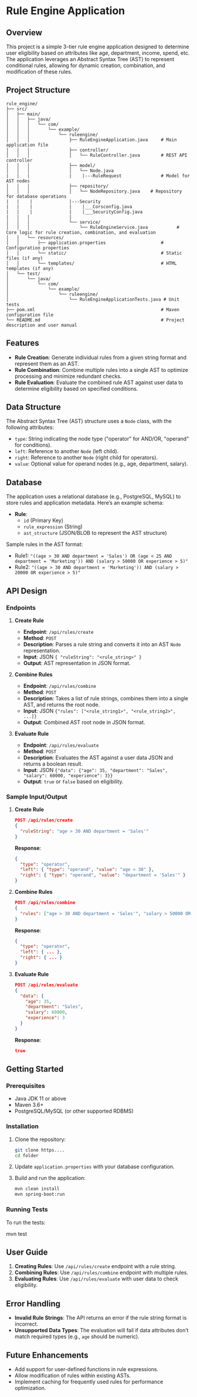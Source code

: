 
# Rule Engine Application

## Overview

This project is a simple 3-tier rule engine application designed to determine user eligibility based on attributes like age, department, income, spend, etc. The application leverages an Abstract Syntax Tree (AST) to represent conditional rules, allowing for dynamic creation, combination, and modification of these rules.

## Project Structure

```plaintext
rule_engine/
├── src/
│   ├── main/
│   │   ├── java/
│   │   │   └── com/
│   │   │       └── example/
│   │   │           └── ruleengine/
│   │   │               ├── RuleEngineApplication.java     # Main application file
│   │   │               ├── controller/
│   │   │               │   └── RuleController.java        # REST API controller
│   │   │               ├── model/
│   │   │               │   └── Node.java
|   |   |               |    |---RuleRequest               # Model for AST nodes
│   │   │               ├── repository/
│   │   │               │   └── NodeRepository.java    # Repository for database operations
|   |    |              |---Security
|   |    |              |    |___Corsconfig.java
|   |    |              |    |___SecurityConfig.java
|   |   |               |
│   │   │               └── service/
│   │   │                   └── RuleEngineService.java           # Core logic for rule creation, combination, and evaluation
│   │   └── resources/
│   │       ├── application.properties                     # Configuration properties
│   │       └── static/                                    # Static files (if any)
│   │       └── templates/                                 # HTML templates (if any)
│   └── test/
│       └── java/
│           └── com/
│               └── example/
│                   └── ruleengine/
│                       └── RuleEngineApplicationTests.java # Unit tests
├── pom.xml                                                # Maven configuration file
└── README.md                                              # Project description and user manual
```

## Features

- **Rule Creation**: Generate individual rules from a given string format and represent them as an AST.
- **Rule Combination**: Combine multiple rules into a single AST to optimize processing and minimize redundant checks.
- **Rule Evaluation**: Evaluate the combined rule AST against user data to determine eligibility based on specified conditions.

## Data Structure

The Abstract Syntax Tree (AST) structure uses a `Node` class, with the following attributes:

- `type`: String indicating the node type ("operator" for AND/OR, "operand" for conditions).
- `left`: Reference to another `Node` (left child).
- `right`: Reference to another `Node` (right child for operators).
- `value`: Optional value for operand nodes (e.g., age, department, salary).

## Database

The application uses a relational database (e.g., PostgreSQL, MySQL) to store rules and application metadata. Here’s an example schema:

- **Rule**:
  - `id` (Primary Key)
  - `rule_expression` (String)
  - `ast_structure` (JSON/BLOB to represent the AST structure)

Sample rules in the AST format:
- Rule1: `"((age > 30 AND department = 'Sales') OR (age < 25 AND department = 'Marketing')) AND (salary > 50000 OR experience > 5)"`
- Rule2: `"((age > 30 AND department = 'Marketing')) AND (salary > 20000 OR experience > 5)"`

## API Design

### Endpoints

1. **Create Rule**  
   - **Endpoint**: `/api/rules/create`
   - **Method**: `POST`
   - **Description**: Parses a rule string and converts it into an AST `Node` representation.
   - **Input**: JSON `{ "ruleString": "<rule_string>" }`
   - **Output**: AST representation in JSON format.

2. **Combine Rules**  
   - **Endpoint**: `/api/rules/combine`
   - **Method**: `POST`
   - **Description**: Takes a list of rule strings, combines them into a single AST, and returns the root node.
   - **Input**: JSON `{"rules": ["<rule_string1>", "<rule_string2>", ...]}`
   - **Output**: Combined AST root node in JSON format.

3. **Evaluate Rule**  
   - **Endpoint**: `/api/rules/evaluate`
   - **Method**: `POST`
   - **Description**: Evaluates the AST against a user data JSON and returns a boolean result.
   - **Input**: JSON `{"data": {"age": 35, "department": "Sales", "salary": 60000, "experience": 3}}`
   - **Output**: `true` or `false` based on eligibility.

### Sample Input/Output

1. **Create Rule**
   ```json
   POST /api/rules/create
   {
     "ruleString": "age > 30 AND department = 'Sales'"
   }
   ```
   **Response**:
   ```json
   {
     "type": "operator",
     "left": { "type": "operand", "value": "age > 30" },
     "right": { "type": "operand", "value": "department = 'Sales'" }
   }
   ```

2. **Combine Rules**
   ```json
   POST /api/rules/combine
   {
     "rules": ["age > 30 AND department = 'Sales'", "salary > 50000 OR experience > 5"]
   }
   ```
   **Response**:
   ```json
   {
     "type": "operator",
     "left": { ... },
     "right": { ... }
   }
   ```

3. **Evaluate Rule**
   ```json
   POST /api/rules/evaluate
   {
     "data": {
       "age": 35,
       "department": "Sales",
       "salary": 60000,
       "experience": 3
     }
   }
   ```
   **Response**:
   ```json
   true
   ```

## Getting Started

### Prerequisites

- Java JDK 11 or above
- Maven 3.6+
- PostgreSQL/MySQL (or other supported RDBMS)

### Installation

1. Clone the repository:
   ```bash
   git clone https....
   cd folder
   ```

2. Update `application.properties` with your database configuration.

3. Build and run the application:
   ```bash
   mvn clean install
   mvn spring-boot:run
   ```

### Running Tests

To run the tests:

mvn test


## User Guide

1. **Creating Rules**: Use `/api/rules/create` endpoint with a rule string.
2. **Combining Rules**: Use `/api/rules/combine` endpoint with multiple rules.
3. **Evaluating Rules**: Use `/api/rules/evaluate` with user data to check eligibility.

## Error Handling

- **Invalid Rule Strings**: The API returns an error if the rule string format is incorrect.
- **Unsupported Data Types**: The evaluation will fail if data attributes don’t match required types (e.g., `age` should be numeric).

## Future Enhancements

- Add support for user-defined functions in rule expressions.
- Allow modification of rules within existing ASTs.
- Implement caching for frequently used rules for performance optimization.

